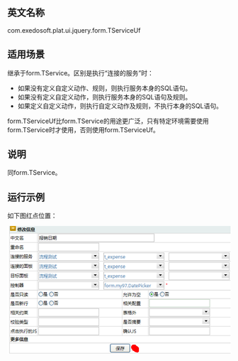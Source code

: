 ## 英文名称 ##

com.exedosoft.plat.ui.jquery.form.TServiceUf

## 适用场景 ##

继承于form.TService。区别是执行“连接的服务”时：

  * 如果没有定义自定义动作、规则，则执行服务本身的SQL语句。
  * 如果没有定义自定义动作，则执行服务本身的SQL语句及规则。
  * 如果定义自定义动作，则执行自定义动作及规则，不执行本身的SQL语句。

form.TServiceUf比form.TService的用途更广泛，只有特定环境需要使用form.TService时才使用，否则使用form.TServiceUf。

## 说明 ##

同form.TService。


## 运行示例 ##

如下图红点位置：

<img src='imgs/c_TService.png ' />
